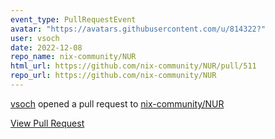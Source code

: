 ```yaml
---
event_type: PullRequestEvent
avatar: "https://avatars.githubusercontent.com/u/814322?"
user: vsoch
date: 2022-12-08
repo_name: nix-community/NUR
html_url: https://github.com/nix-community/NUR/pull/511
repo_url: https://github.com/nix-community/NUR
---
```


<a href='https://github.com/vsoch' target='_blank'>vsoch</a> opened a pull request to <a href='https://github.com/nix-community/NUR' target='_blank'>nix-community/NUR</a>

<a href='https://github.com/nix-community/NUR/pull/511' target='_blank'>View Pull Request</a>